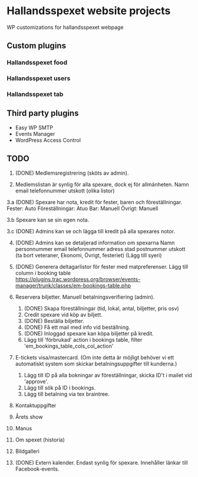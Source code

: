 # Hallandsspexet website projects

WP customizations for hallandsspexet webpage

## Custom plugins

### Hallandsspexet food

### Hallandsspexet users

### Hallandsspexet tab

## Third party plugins

* Easy WP SMTP
* Events Manager
* WordPress Access Control

## TODO

1. (DONE) Medlemsregistrering (sköts av admin).

2. Medlemslistan är synlig för alla spexare, dock ej för allmänheten.
   Namn
   email
   telefonnummer
   utskott (olika listor)

3.a (DONE) Spexare har nota, kredit för fester, baren och föreställningar.
	Fester: Auto
    Föreställningar: Atuo
	Bar: Manuell
	Övrigt: Manuell

3.b Spexare kan se sin egen nota.

3.c (DONE) Admins kan se och lägga till kredit på alla spexares notor.

4. (DONE) Admins kan se detaljerad information om spexarna
   Namn
   personnummer
   email
   telefonnummer
   adress
   stad
   postnummer
   utskott (ta bort veteraner, Ekonomi, Övrigt, festeriet) (Lägg till syeri)

5. (DONE) Generera deltagarlistor för fester med matpreferenser. Lägg till column i booking table
   https://plugins.trac.wordpress.org/browser/events-manager/trunk/classes/em-bookings-table.php

7. Reservera biljetter. Manuell betalningsverifiering (admin).
   1. (DONE) Skapa föreställningar (tid, lokal, antal, biljetter, pris osv)
   2. Credit spexare vid köp av biljett.
   3. (DONE) Beställa biljetter.
   4. (DONE) Få ett mail med info vid beställning.
   5. (DONE) Inloggad spexare kan köpa biljetter på kredit.
   6. Lägg till 'förbrukad' action i bookings table, filter 'em_bookings_table_cols_col_action'

8. E-tickets visa/mastercard. (Om inte detta är möjligt behöver vi ett
   automatiskt system som skickar betalningsuppgifter till kunderna.)
   1. Lägg till ID på alla bokningar av föreställningar, skicka ID't i mailet vid 'approve'.
   2. Lägg till sök på ID i bookings.
   3. Lägg till betalning via tex braintree.

9. Kontaktuppgifter

10. Årets show

11. Manus

12. Om spexet (historia)

13. Bildgalleri

14. (DONE) Extern kalender. Endast synlig för spexare. Innehåller länkar till
   Facebook-events.
